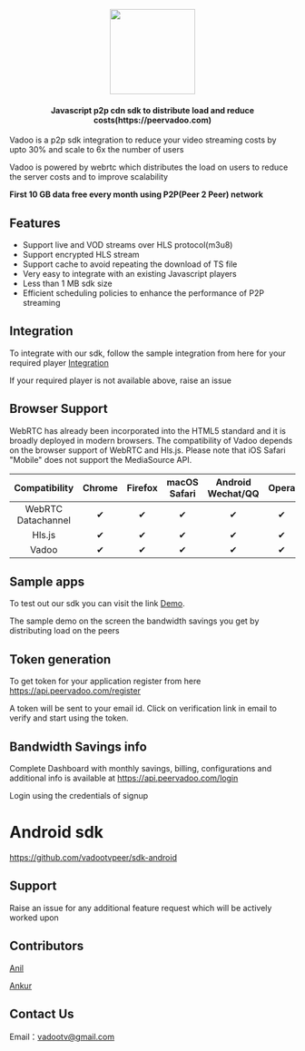 <p align="center">
<img src="https://raw.githubusercontent.com/vadootvpeer/sdk-android/master/logo.jpg"  width="150" height="150">  
</p> 

<h4 align="center">Javascript p2p cdn sdk to distribute load and reduce costs(https://peervadoo.com)</h4>

Vadoo is a p2p sdk integration to reduce your video streaming costs by upto 30% and scale to 6x the number of users

Vadoo is powered by webrtc which distributes the load on users to reduce the server costs and to improve scalability

**First 10 GB data free every month using P2P(Peer 2 Peer) network** 

## Features
- Support live and VOD streams over HLS protocol(m3u8)
- Support encrypted HLS stream
- Support cache to avoid repeating the download of TS file
- Very easy to integrate with an existing Javascript players
- Less than 1 MB sdk size
- Efficient scheduling policies to enhance the performance of P2P streaming

## Integration

To integrate with our sdk, follow the sample integration from here for your required player [Integration](./demo_integrations)

If your required player is not available above, raise an issue

## Browser Support
WebRTC has already been incorporated into the HTML5 standard and it is broadly deployed in modern browsers. The compatibility of Vadoo depends on the browser support of WebRTC and Hls.js. Please note that iOS Safari "Mobile" does not support the MediaSource API.

 Compatibility|Chrome | Firefox | macOS Safari| Android Wechat/QQ | Opera | Edge | IE | iOS Safari | 
:-: | :-: | :-: | :-: | :-: | :-: | :-:| :-:| :-:
WebRTC Datachannel | ✔ | ✔ | ✔ | ✔ | ✔ | ✔ | ❌ | ✔ |
Hls.js | ✔ | ✔ | ✔ | ✔ | ✔ | ✔ | ✔ | ❌ |
Vadoo | ✔ | ✔ | ✔ | ✔ | ✔ | ✔ | ❌ | ❌ |

## Sample apps

To test out our sdk you can visit the link [Demo](https://api.peervadoo.com/test). 

The sample demo on the screen the bandwidth savings you get by distributing load on the peers 

## Token generation

To get token for your application register from here https://api.peervadoo.com/register 

A token will be sent to your email id. Click on verification link in email to verify and start using the token.

## Bandwidth Savings info

Complete Dashboard with monthly savings, billing, configurations and additional info is available at https://api.peervadoo.com/login 

Login using the credentials of signup

# Android sdk 

https://github.com/vadootvpeer/sdk-android

## Support

Raise an issue for any additional feature request which will be actively worked upon

## Contributors

[Anil](https://github.com/Anil-matcha)

[Ankur](https://github.com/ncodepro)

## Contact Us
Email：vadootv@gmail.com
